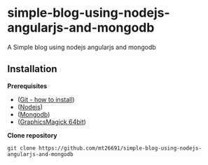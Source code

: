 # simple-blog-using-nodejs-angularjs-and-mongodb
A Simple blog using nodejs angularjs and mongodb

## Installation

**Prerequisites**
 - ([Git - how to install](https://git-scm.com/book/en/v2/Getting-Started-Installing-Git))
 - ([Nodejs](https://nodejs.org/en/))
 - ([Mongodb](https://www.mongodb.org/))
 - ([GraphicsMagick 64bit](http://www.graphicsmagick.org/download.html))
 
 **Clone repository**
```
git clone https://github.com/mt26691/simple-blog-using-nodejs-angularjs-and-mongodb
```